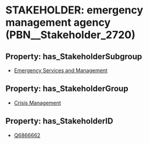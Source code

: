 # STAKEHOLDER: __emergency management agency__ (PBN__Stakeholder_2720)

## Property: has_StakeholderSubgroup

* [Emergency Services and Management](PBN__StakeholderSubgroup_166)

## Property: has_StakeholderGroup

* [Crisis Management](PBN__StakeholderGroup_14)

## Property: has_StakeholderID

* [Q6866662](Q6866662)

